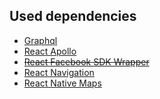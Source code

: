 ## Used dependencies

- [Graphql](https://www.npmjs.com/package/graphql)
- [React Apollo](https://www.npmjs.com/package/react-apollo)
- ~~[React Facebook SDK Wrapper](https://www.npmjs.com/package/react-native-fbsdk)~~
- [React Navigation](https://www.npmjs.com/package/react-navigation)
- [React Native Maps](https://github.com/react-native-community/react-native-maps)